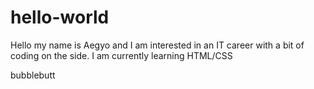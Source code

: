# hello-world
Hello my name is Aegyo and I am interested in an IT career with a bit of coding on the side. I am currently learning HTML/CSS

bubblebutt

